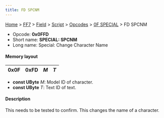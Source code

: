 ```yaml
---
title: FD SPCNM
---
```


[Home](../../../../../Main%20Page.md) > [FF7](../../../../../FF7.md) > [Field](../../../../Field.md) > [Script](../../../Script.md) > [Opcodes](../../Opcodes.md) > [0F SPECIAL](../0F%20SPECIAL.md) > FD SPCNM

-   Opcode: **0x0FFD**
-   Short name: **SPECIAL: SPCNM**
-   Long name: Special: Change Character Name

#### Memory layout

| 0x0F | 0xFD | *M* | *T* |
|------|------|-----|-----|

-   **const UByte** *M*: Model ID of character.
-   **const UByte** *T*: Text ID of text.

#### Description

This needs to be tested to confirm. This changes the name of a
character.
